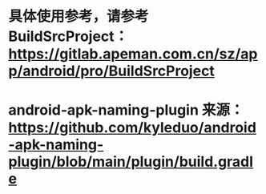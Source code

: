 # 具体使用参考，请参考BuildSrcProject： https://gitlab.apeman.com.cn/sz/app/android/pro/BuildSrcProject

# android-apk-naming-plugin 来源：https://github.com/kyleduo/android-apk-naming-plugin/blob/main/plugin/build.gradle